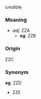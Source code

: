 credible
### Meaning
+ _adj_: ZZA
	+ __eg__: ZZB

### Origin

ZZC

### Synonym

__eg__: ZZD

+ ZZE


